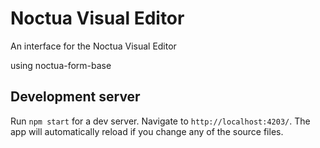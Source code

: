 # Noctua Visual Editor

An interface for the Noctua Visual Editor

using noctua-form-base

## Development server

Run `npm start` for a dev server. Navigate to `http://localhost:4203/`. The app will automatically reload if you change any of the source files.

